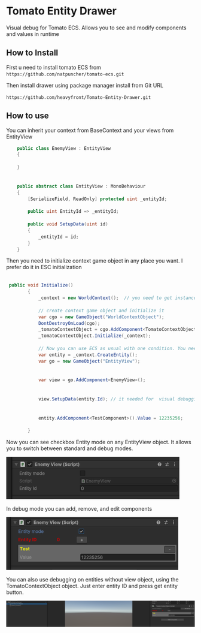 # Tomato Entity Drawer

Visual debug for Tomato ECS. Allows you to see and modify components and values in runtime

## How to Install

First u need to install tomato ECS from
`https://github.com/natpuncher/tomato-ecs.git`

Then install drawer using package manager install from Git URL

`https://github.com/heavyfront/Tomato-Entity-Drawer.git`

## How to use

You can inherit your context from BaseContext and your views from EntityView

```csharp
    public class EnemyView : EntityView
    {

    }
    
    
    public abstract class EntityView : MonoBehaviour
    {
        [SerializeField, ReadOnly] protected uint _entityId;

        public uint EntityId => _entityId;

        public void SetupData(uint id)
        {
            _entityId = id;
        }
    }
```

Then you need to initialize context game object in any place you want. I prefer do it in ESC initialization

```csharp

 public void Initialize()
        {
            _context = new WorldContext();  // you need to get instance of context from anywhere u want
           
            // create context game object and initialize it
            var cgo = new GameObject("WorldContextObject");
            DontDestroyOnLoad(cgo);
            _tomatoContextObject = cgo.AddComponent<TomatoContextObject>();
            _tomatoContextObject.Initialize(_context);
            
            // Now you can use ECS as usual with one condition. You need to use SetupData every time you create any view.
            var entity = _context.CreateEntity();
            var go = new GameObject("EntityView");
            
            
            var view = go.AddComponent<EnemyView>();
            
            
            view.SetupData(entity.Id); // it needed for  visual debugging using view object
            
            
            entity.AddComponent<TestComponent>().Value = 12235256;

        }

```
Now you can see checkbox Entity mode on any EntityView object. It allows you to switch between standard and debug modes.

![img.png](img.png)

In debug mode you can add, remove, and edit components

![img_1.png](img_1.png)

You can also use debugging on entities without view object, using the TomatoContextObject object.
Just enter entity ID and press get entity button.

![img_2.png](img_2.png)
